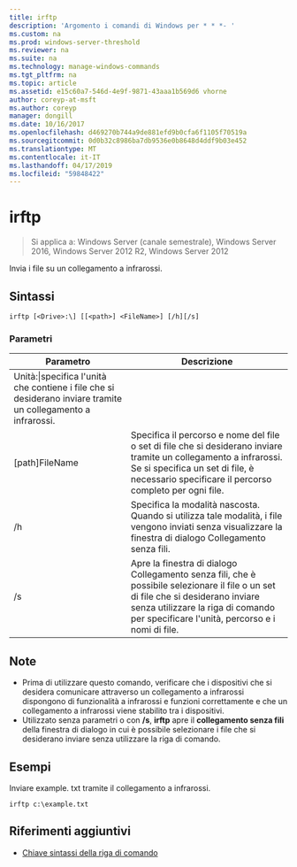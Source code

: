 ```yaml
---
title: irftp
description: 'Argomento i comandi di Windows per * * *- '
ms.custom: na
ms.prod: windows-server-threshold
ms.reviewer: na
ms.suite: na
ms.technology: manage-windows-commands
ms.tgt_pltfrm: na
ms.topic: article
ms.assetid: e15c60a7-546d-4e9f-9871-43aaa1b569d6 vhorne
author: coreyp-at-msft
ms.author: coreyp
manager: dongill
ms.date: 10/16/2017
ms.openlocfilehash: d469270b744a9de881efd9b0cfa6f1105f70519a
ms.sourcegitcommit: 0d0b32c8986ba7db9536e0b8648d4ddf9b03e452
ms.translationtype: MT
ms.contentlocale: it-IT
ms.lasthandoff: 04/17/2019
ms.locfileid: "59848422"
---
```

# <a name="irftp"></a>irftp

>Si applica a: Windows Server (canale semestrale), Windows Server 2016, Windows Server 2012 R2, Windows Server 2012

Invia i file su un collegamento a infrarossi.    
## <a name="syntax"></a>Sintassi  
```  
irftp [<Drive>:\] [[<path>] <FileName>] [/h][/s]  
```  

### <a name="parameters"></a>Parametri  
|Parametro|Descrizione|  
|-------|--------|  
|Unità:\|specifica l'unità che contiene i file che si desiderano inviare tramite un collegamento a infrarossi.|  
|[path]FileName|Specifica il percorso e nome del file o set di file che si desiderano inviare tramite un collegamento a infrarossi. Se si specifica un set di file, è necessario specificare il percorso completo per ogni file.|  
|/h|Specifica la modalità nascosta. Quando si utilizza tale modalità, i file vengono inviati senza visualizzare la finestra di dialogo Collegamento senza fili.|  
|/s|Apre la finestra di dialogo Collegamento senza fili, che è possibile selezionare il file o un set di file che si desiderano inviare senza utilizzare la riga di comando per specificare l'unità, percorso e i nomi di file.|  

## <a name="remarks"></a>Note  
-   Prima di utilizzare questo comando, verificare che i dispositivi che si desidera comunicare attraverso un collegamento a infrarossi dispongono di funzionalità a infrarossi e funzioni correttamente e che un collegamento a infrarossi viene stabilito tra i dispositivi.  
-   Utilizzato senza parametri o con **/s**, **irftp** apre il **collegamento senza fili** della finestra di dialogo in cui è possibile selezionare i file che si desiderano inviare senza utilizzare la riga di comando.  

## <a name="BKMK_Examples"></a>Esempi  
Inviare example. txt tramite il collegamento a infrarossi.  
```  
irftp c:\example.txt  
```  

## <a name="additional-references"></a>Riferimenti aggiuntivi  
-   [Chiave sintassi della riga di comando](command-line-syntax-key.md)  

